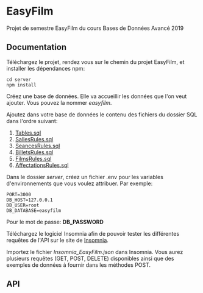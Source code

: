 # EasyFilm

Projet de semestre EasyFilm du cours Bases de Données Avancé 2019

## Documentation

Téléchargez le projet, rendez vous sur le chemin du projet EasyFilm, et installer les dépendances npm:

    cd server
    npm install

Créez une base de données. Elle va accueillir les données que l'on veut ajouter. Vous pouvez la nommer _easyfilm_.

Ajoutez dans votre base de données le contenu des fichiers du dossier SQL dans l'ordre suivant:

1. [Tables.sql](https://github.com/granpepito/EasyFilm/blob/master/SQL/Tables.sql)
2. [SallesRules.sql](https://github.com/granpepito/EasyFilm/blob/master/SQL/SallesRules.sql)
3. [SeancesRules.sql](https://github.com/granpepito/EasyFilm/blob/master/SQL/SeancesRules.sql)
4. [BilletsRules.sql](https://github.com/granpepito/EasyFilm/blob/master/SQL/BilletsRules.sql)
5. [FilmsRules.sql](https://github.com/granpepito/EasyFilm/blob/master/SQL/FilmsRules.sql)
6. [AffectationsRules.sql](https://github.com/granpepito/EasyFilm/blob/master/SQL/AffectationsRules.sql)

Dans le dossier _server_, créez un fichier .env pour les variables d'environnements que vous voulez attribuer. Par exemple:

    PORT=3000
    DB_HOST=127.0.0.1
    DB_USER=root
    DB_DATABASE=easyfilm

Pour le mot de passe: **DB_PASSWORD**

Téléchargez le logiciel Insomnia afin de pouvoir tester les différentes requêtes de l'API
sur le site de [Insomnia](https://insomnia.rest).

Importez le fichier _Insomnia_EasyFilm.json_ dans Insomnia. Vous aurez plusieurs requêtes (GET, POST, DELETE) disponibles ainsi que des exemples de données à fournir dans les méthodes POST.

## API
